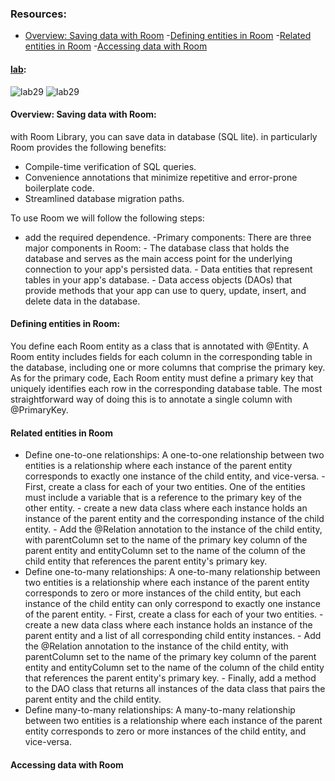 ### Resources:
- [Overview: Saving data with Room](https://developer.android.com/training/data-storage/room)
-[Defining entities in Room](https://developer.android.com/training/data-storage/room/defining-data)
-[Related entities in Room](https://developer.android.com/training/data-storage/room/relationships)
-[Accessing data with Room](https://developer.android.com/training/data-storage/room/accessing-data#java)

#### [lab](https://github.com/Ahmad-A2020/taskmaster):
![lab29](C:\Users\Ahmad\asac\reading-notes\Code-401\ScreenShot\lab29-1.PNG)
![lab29](C:\Users\Ahmad\asac\reading-notes\Code-401\ScreenShot\lab29-2.PNG)

#### Overview: Saving data with Room:
with Room Library, you can save data in database (SQL lite). in particularly Room provides the following benefits:
- Compile-time verification of SQL queries.
- Convenience annotations that minimize repetitive and error-prone boilerplate code.
- Streamlined database migration paths.

To use Room we will follow the following steps:
- add the required dependence.
-Primary components:  There are three major components in Room:
       - The database class that holds the database and serves as the main access point for the underlying connection to your app's persisted data.
       - Data entities that represent tables in your app's database.
       - Data access objects (DAOs) that provide methods that your app can use to query, update, insert, and delete data in the database.

#### Defining entities in Room:
You define each Room entity as a class that is annotated with @Entity. A Room entity includes fields for each column in the corresponding table in the database, including one or more columns that comprise the primary key.
As for the primary code, Each Room entity must define a primary key that uniquely identifies each row in the corresponding database table. The most straightforward way of doing this is to annotate a single column with @PrimaryKey.

#### Related entities in Room
- Define one-to-one relationships: A one-to-one relationship between two entities is a relationship where each instance of the parent entity corresponds to exactly one instance of the child entity, and vice-versa.
        - First, create a class for each of your two entities. One of the entities must include a variable that is a reference to the primary key of the other entity.
        -  create a new data class where each instance holds an instance of the parent entity and the corresponding instance of the child entity.
        -  Add the @Relation annotation to the instance of the child entity, with parentColumn set to the name of the primary key column of the parent entity and entityColumn set to the name of the column of the child entity that references the parent entity's primary key.
- Define one-to-many relationships: A one-to-many relationship between two entities is a relationship where each instance of the parent entity corresponds to zero or more instances of the child entity, but each instance of the child entity can only correspond to exactly one instance of the parent entity.
        - First, create a class for each of your two entities.
        - create a new data class where each instance holds an instance of the parent entity and a list of all corresponding child entity instances.
        - Add the @Relation annotation to the instance of the child entity, with parentColumn set to the name of the primary key column of the parent entity and entityColumn set to the name of the column of the child entity that references the parent entity's primary key.
        - Finally, add a method to the DAO class that returns all instances of the data class that pairs the parent entity and the child entity.
- Define many-to-many relationships: A many-to-many relationship between two entities is a relationship where each instance of the parent entity corresponds to zero or more instances of the child entity, and vice-versa.


#### Accessing data with Room